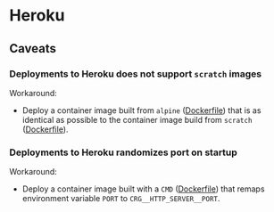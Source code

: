 # Heroku

## Caveats

### Deployments to Heroku does not support `scratch` images

Workaround:

- Deploy a container image built from `alpine` ([Dockerfile](Dockerfile)) that is as identical as possible to the container image build from `scratch` ([Dockerfile](../Dockerfile)).

### Deployments to Heroku randomizes port on startup

Workaround:

- Deploy a container image built with a `CMD` ([Dockerfile](Dockerfile)) that remaps environment variable `PORT` to `CRG__HTTP_SERVER__PORT`.
